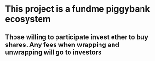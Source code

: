 # This project is a fundme piggybank ecosystem
## Those willing to participate invest ether to buy shares. Any fees when wrapping and unwrapping will go to investors